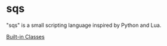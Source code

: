 sqs
====

"sqs" is a small scripting language inspired by Python and Lua.

[Built-in Classes](docs/builtin-classes.md)




